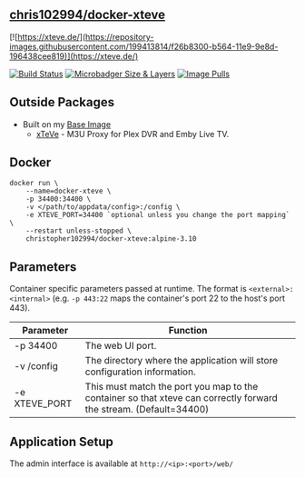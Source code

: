 ## [chris102994/docker-xteve](https://github.com/chris102994/docker-xteve)

[![https://xteve.de/](https://repository-images.githubusercontent.com/199413814/f26b8300-b564-11e9-9e8d-196438cee819)](https://xteve.de/)

 
 [![Build Status](https://travis-ci.com/chris102994/docker-xteve.svg?branch=master)](https://travis-ci.com/chris102994/docker-xteve)
[![Microbadger Size & Layers](https://images.microbadger.com/badges/image/christopher102994/docker-xteve.svg)](https://microbadger.com/images/christopher102994/docker-xteve "Get your own image badge on microbadger.com")
 [![Image Pulls](https://img.shields.io/docker/pulls/christopher102994/docker-xteve)](https://hub.docker.com/repository/docker/christopher102994/docker-xteve)
 
## Outside Packages
* Built on my [Base Image](https://github.com/chris102994/docker-base-image)
  * [xTeVe](https://xteve.de/) - M3U Proxy for Plex DVR and Emby Live TV.

## Docker
```
docker run \
	--name=docker-xteve \
	-p 34400:34400 \
	-v </path/to/appdata/config>:/config \
	-e XTEVE_PORT=34400 `optional unless you change the port mapping` \
	--restart unless-stopped \
	christopher102994/docker-xteve:alpine-3.10
```

## Parameters
Container specific parameters passed at runtime. The format is `<external>:<internal>` (e.g. `-p 443:22` maps the container's port 22 to the host's port 443).

| Parameter | Function |
| -------- | -------- |
| -p 34400 | The web UI port. |
| -v /config | The directory where the application will store configuration information. |
| -e XTEVE_PORT | This must match the port you map to the container so that xteve can correctly forward the stream. (Default=34400) |

## Application Setup

The admin interface is available at `http://<ip>:<port>/web/`
